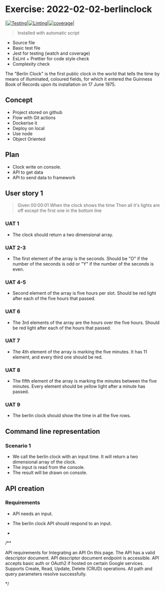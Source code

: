 # Exercise: 2022-02-02-berlinclock

|[![Testing](https://github.com/bencsbalazs/2022-02-02-berlinclock/actions/workflows/test.yml/badge.svg)](https://github.com/bencsbalazs/2022-02-02-berlinclock/actions/workflows/test.yml)|[![Linting](https://github.com/bencsbalazs/2022-02-02-berlinclock/actions/workflows/lint.yml/badge.svg)](https://github.com/bencsbalazs/2022-02-02-berlinclock/actions/workflows/lint.yml)|[![coverage](https://github.com/bencsbalazs/2022-02-02-berlinclock/actions/workflows/coverage.yml/badge.svg)](https://github.com/bencsbalazs/2022-02-02-berlinclock/actions/workflows/coverage.yml)|

> Installed with automatic script

- Source file
- Basic test file
- Jest for testing (watch and coverage)
- EsLint + Prettier for code style check
- Complexity check

The "Berlin Clock" is the first public clock in the world that tells the time by means of illuminated, coloured fields, for which it entered the Guinness Book of Records upon its installation on 17 June 1975.

## Concept

- Project stored on github
- Flow with Git actions
- Dockerise it
- Deploy on local
- Use node
- Object Oriented

## Plan

- Clock write on console.
- API to get data
- API to send data to framework

## User story 1

> Given 00:00:01
> When the clock shows the time
> Then all it's lights are off except the first one in the bottom line

### UAT 1

- The clock should return a two dimensional array.

### UAT 2-3

- The first element of the array is the seconds. Should be "O" if the number of the seconds is odd or "Y" if the number of the seconds is even.

### UAT 4-5

- Second element of the array is five hours per slot. Should be red light after each of the five hours that passed.

### UAT 6

- The 3rd elements of the array are the hours over the five hours. Should be red light after each of the hours that passed.

### UAT 7

- The 4th element of the array is marking the five minutes. It has 11 element, and every third one should be red.

### UAT 8

- The fifth element of the array is marking the minutes between the five minutes. Every element should be yellow light after a minute has passed.

### UAT 9

- The berlin clock should show the time in all the five rows.

## Command line representation

### Scenario 1

- We call the berlin clock with an input time. It will return a two dimensional array of the clock.
- The input is read from the console.
- The result will be drawn on console.

## API creation

### Requirements

- API needs an input.

- The berlin clock API should respond to an input.
-

/\*\*

API requirements for Integrating an API
On this page.
The API has a valid descriptor document.
API descriptor document endpoint is accessible.
API accepts basic auth or OAuth2 if hosted on certain Google services.
Supports Create, Read, Update, Delete (CRUD) operations.
All path and query parameters resolve successfully.

\*/

